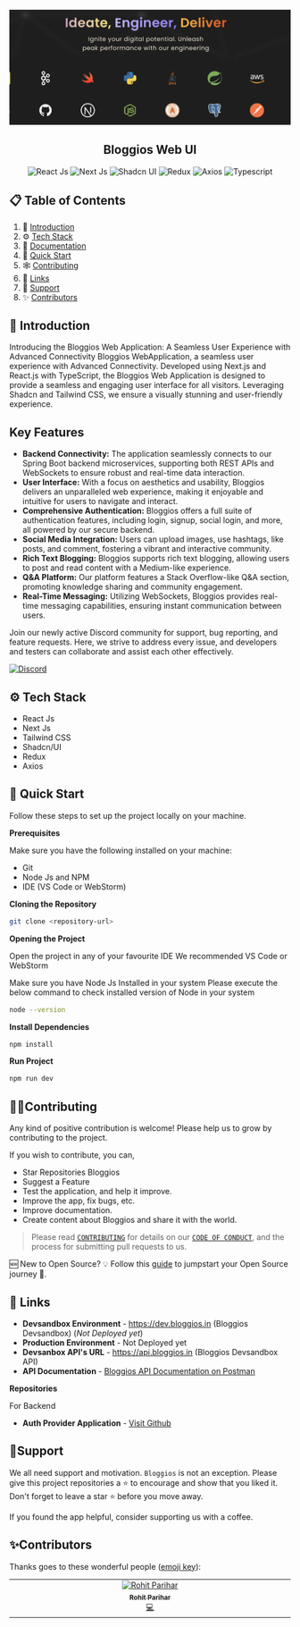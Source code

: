 <div align="center">
  <br />
    <a href="https://bloggios.com" target="_blank">
      <img src="./.github/assets/bloggios-header.png" alt="Project Banner">
    </a>
  <br />

<h2 align="center">Bloggios Web UI</h2>

  <div>
    <img src="https://img.shields.io/badge/-React_JS-4258ff?style=for-the-badge&logoColor=white&logo=react&color=3178C6" alt="React Js" />
    <img src="https://img.shields.io/badge/-Next_JS-black?style=for-the-badge&logoColor=white&logo=nextdotjs&color=000000" alt="Next Js" />
    <img src="https://img.shields.io/badge/-Shadcn_Ui-black?style=for-the-badge&logoColor=white&logo=shadcnui&color=4169E1" alt="Shadcn UI" />
    <img src="https://img.shields.io/badge/-Redux-black?style=for-the-badge&logoColor=white&logo=redux&color=764ABC" alt="Redux" />
    <img src="https://img.shields.io/badge/-Axios-black?style=for-the-badge&logoColor=white&logo=axios&color=5A29E4" alt="Axios" />
    <img src="https://img.shields.io/badge/-typescript-black?style=for-the-badge&logoColor=white&logo=typescript&color=3178C6" alt="Typescript" />
  </div>
</div>

## 📋 <a name="table">Table of Contents</a>

1. 🤖 [Introduction](#introduction)
2. ⚙️ [Tech Stack](#tech-stack)
3. 🔋 [Documentation](#documentation)
4. 🤸 [Quick Start](#quick-start)
5. 🕸️ [Contributing](#contributing)
6. 🔗 [Links](#links)
7. 🙏 [Support](#support)
8. ✨ [Contributors](#contributors)

## <a name="introduction">🤖 Introduction</a>

Introducing the Bloggios Web Application: A Seamless User Experience with Advanced Connectivity
Bloggios WebApplication, a seamless user experience with Advanced Connectivity. Developed using Next.js and React.js with TypeScript, the Bloggios Web Application is designed to provide a seamless and engaging user interface for all visitors. Leveraging Shadcn and Tailwind CSS, we ensure a visually stunning and user-friendly experience.

## Key Features

- **Backend Connectivity:** The application seamlessly connects to our Spring Boot backend microservices, supporting both REST APIs and WebSockets to ensure robust and real-time data interaction.
- **User Interface:** With a focus on aesthetics and usability, Bloggios delivers an unparalleled web experience, making it enjoyable and intuitive for users to navigate and interact.
- **Comprehensive Authentication:** Bloggios offers a full suite of authentication features, including login, signup, social login, and more, all powered by our secure backend.
- **Social Media Integration:** Users can upload images, use hashtags, like posts, and comment, fostering a vibrant and interactive community. 
- **Rich Text Blogging:** Bloggios supports rich text blogging, allowing users to post and read content with a Medium-like experience.
- **Q&A Platform:** Our platform features a Stack Overflow-like Q&A section, promoting knowledge sharing and community engagement. 
- **Real-Time Messaging:** Utilizing WebSockets, Bloggios provides real-time messaging capabilities, ensuring instant communication between users.

Join our newly active Discord community for support, bug reporting, and feature requests. Here, we strive to address every issue, and developers and testers can collaborate and assist each other effectively.

<a href="https://discord.gg/sEerF8HuKC" target="_blank">
<img src="https://img.shields.io/badge/-Join_our_Community-4258ff?style=for-the-badge&logoColor=white&logo=discord&color=5865F2" alt="Discord" />
</a>

## <a name="tech-stack">⚙️ Tech Stack</a>

- React Js
- Next Js
- Tailwind CSS
- Shadcn/UI
- Redux
- Axios

## <a name="quick-start">🤸 Quick Start</a>

Follow these steps to set up the project locally on your machine.

**Prerequisites**

Make sure you have the following installed on your machine:

- Git
- Node Js and NPM
- IDE (VS Code or WebStorm)

**Cloning the Repository**

```bash
git clone <repository-url>
```

**Opening the Project**

Open the project in any of your favourite IDE
We recommended VS Code or WebStorm

Make sure you have Node Js Installed in your system
Please execute the below command to check installed version of Node in your system
```bash
node --version
```

**Install Dependencies**
```bash
npm install
```

**Run Project**
```bash
npm run dev
```

## <a name="contributing">🧑‍💻Contributing</a>

Any kind of positive contribution is welcome! Please help us to grow by contributing to the project.

If you wish to contribute, you can,

- Star Repositories Bloggios
- Suggest a Feature
- Test the application, and help it improve.
- Improve the app, fix bugs, etc.
- Improve documentation.
- Create content about Bloggios and share it with the world.

> Please read [`CONTRIBUTING`](CONTRIBUTING.md) for details on our [`CODE OF CONDUCT`](CODE_OF_CONDUCT.md), and the process for submitting pull requests to us.

🆕 New to Open Source? 💡 Follow this [guide](https://opensource.guide/how-to-contribute/) to jumpstart your Open Source journey 🚀.

## <a name="links">🔗 Links</a>

- **Devsandbox Environment** - https://dev.bloggios.in (Bloggios Devsandbox) (*Not Deployed yet*)
- **Production Environment** - Not Deployed yet
- **Devsanbox API's URL** - https://api.bloggios.in (Bloggios Devsandbox API)
- **API Documentation** - [Bloggios API Documentation on Postman](https://www.postman.com/rohit-zip/workspace/bloggios/collection/34920421-dbc22257-2de7-4888-a0b1-69d0234bb3b4?action=share&source=copy-link&creator=34920421)

**Repositories**

For Backend
- **Auth Provider Application** - [Visit Github](https://github.com/Bloggios/auth-provider-application)

## <a name="support">🙏Support</a>

We all need support and motivation. `Bloggios` is not an exception. Please give this project repositories a ⭐️ to encourage and show that you liked it. Don't forget to leave a star ⭐️ before you move away.

If you found the app helpful, consider supporting us with a coffee.

## <a name="contributors">✨Contributors</a>

Thanks goes to these wonderful people ([emoji key](https://allcontributors.org/docs/en/emoji-key)):

<!-- ALL-CONTRIBUTORS-LIST:START - Do not remove or modify this section -->
<!-- prettier-ignore-start -->
<!-- markdownlint-disable -->
<table>
  <tbody>
    <tr>
      <td align="center" valign="top" width="14.28%"><a href="https://github.com/rohit-zip"><img src="https://avatars.githubusercontent.com/u/75197401?v=4" width="100px;" alt="Rohit Parihar"/><br /><sub><b>Rohit Parihar</b></sub></a><br /><a href="https://github.com/rohit-zip" title="Code">💻</a></td>
    </tr>
  </tbody>
</table>